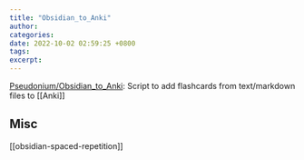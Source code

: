 ```yaml
---
title: "Obsidian_to_Anki"
author: 
categories: 
date: 2022-10-02 02:59:25 +0800
tags: 
excerpt: 
---
```






[Pseudonium/Obsidian_to_Anki](https://github.com/Pseudonium/Obsidian_to_Anki): Script to add flashcards from text/markdown files to [[Anki]]


## Misc

[[obsidian-spaced-repetition]]


